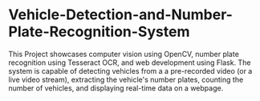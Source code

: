 # Vehicle-Detection-and-Number-Plate-Recognition-System
 This Project showcases computer vision using OpenCV, number plate recognition using Tesseract OCR, and web development using Flask. The system is capable of detecting vehicles from a a pre-recorded video  (or a live video stream), extracting the vehicle's number plates, counting the number of vehicles, and displaying real-time data on a webpage.
